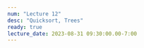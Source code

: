 ```yaml
---
num: "Lecture 12"
desc: "Quicksort, Trees"
ready: true
lecture_date: 2023-08-31 09:30:00.00-7:00
---
```



